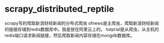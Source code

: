 # scrapy_distributed_reptile
scrapy写的爬取新浪财经新闻的分布式爬虫
sfnews是主爬虫，爬取新浪财经新闻的链接存储到redis数据库中。我是放在阿里云上的。
tutprial是从爬虫，从主机的redis端口请求新闻链接，然后爬取新闻内容存储在mongdb数据库。
